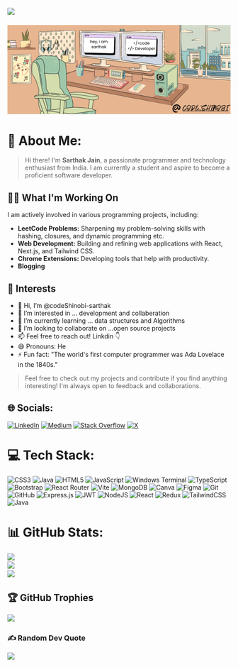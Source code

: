 [![](https://visitcount.itsvg.in/api?id=codeShinobi-sarthak&icon=2&color=4)](https://visitcount.itsvg.in)
---
![name](https://github.com/codeShinobi-sarthak/codeShinobi-sarthak/blob/main/banner.png)


# 💫 About Me:

> Hi there! I'm **Sarthak Jain**, a passionate programmer and technology enthusiast from India. I am currently a student and aspire to become a proficient software developer.

## 🧑‍💻 What I'm Working On

I am actively involved in various programming projects, including:
- **LeetCode Problems:** Sharpening my problem-solving skills with hashing, closures, and dynamic programming etc.
- **Web Development:** Building and refining web applications with React, Next.js, and Tailwind CSS.
- **Chrome Extensions:** Developing tools that help with productivity.
- **Blogging**

## 👀 Interests
- 👋 Hi, I’m @codeShinobi-sarthak
- 👀 I’m interested in ... development and collaberation
- 🌱 I’m currently learning ... data structures and Algorithms
- 💞️ I’m looking to collaborate on ...open source projects
- 📫 Feel free to reach out! Linkdin 👇
- 😄 Pronouns: He
- ⚡ Fun fact: "The world's first computer programmer was Ada Lovelace in the 1840s."
  

>Feel free to check out my projects and contribute if you find anything interesting! I'm always open to feedback and collaborations.


## 🌐 Socials:
[![LinkedIn](https://img.shields.io/badge/LinkedIn-%230077B5.svg?logo=linkedin&logoColor=white)](https://linkedin.com/in/sarthak-jain-65b1a1226/) [![Medium](https://img.shields.io/badge/Medium-12100E?logo=medium&logoColor=white)](https://medium.com/@Sarthakjain) [![Stack Overflow](https://img.shields.io/badge/-Stackoverflow-FE7A16?logo=stack-overflow&logoColor=white)](https://stackoverflow.com/users/19629512) [![X](https://img.shields.io/badge/X-black.svg?logo=X&logoColor=white)](https://x.com/Sarthak51515) 

# 💻 Tech Stack:
![CSS3](https://img.shields.io/badge/css3-%231572B6.svg?style=plastic&logo=css3&logoColor=white) ![Java](https://img.shields.io/badge/java-%23ED8B00.svg?style=plastic&logo=openjdk&logoColor=white) ![HTML5](https://img.shields.io/badge/html5-%23E34F26.svg?style=plastic&logo=html5&logoColor=white) ![JavaScript](https://img.shields.io/badge/javascript-%23323330.svg?style=plastic&logo=javascript&logoColor=%23F7DF1E) ![Windows Terminal](https://img.shields.io/badge/Windows%20Terminal-%234D4D4D.svg?style=plastic&logo=windows-terminal&logoColor=white) ![TypeScript](https://img.shields.io/badge/typescript-%23007ACC.svg?style=plastic&logo=typescript&logoColor=white) ![Bootstrap](https://img.shields.io/badge/bootstrap-%238511FA.svg?style=plastic&logo=bootstrap&logoColor=white) ![React Router](https://img.shields.io/badge/React_Router-CA4245?style=plastic&logo=react-router&logoColor=white) ![Vite](https://img.shields.io/badge/vite-%23646CFF.svg?style=plastic&logo=vite&logoColor=white) ![MongoDB](https://img.shields.io/badge/MongoDB-%234ea94b.svg?style=plastic&logo=mongodb&logoColor=white) ![Canva](https://img.shields.io/badge/Canva-%2300C4CC.svg?style=plastic&logo=Canva&logoColor=white) ![Figma](https://img.shields.io/badge/figma-%23F24E1E.svg?style=plastic&logo=figma&logoColor=white) ![Git](https://img.shields.io/badge/git-%23F05033.svg?style=plastic&logo=git&logoColor=white) ![GitHub](https://img.shields.io/badge/github-%23121011.svg?style=plastic&logo=github&logoColor=white) ![Express.js](https://img.shields.io/badge/express.js-%23404d59.svg?style=plastic&logo=express&logoColor=%2361DAFB) ![JWT](https://img.shields.io/badge/JWT-black?style=plastic&logo=JSON%20web%20tokens) ![NodeJS](https://img.shields.io/badge/node.js-6DA55F?style=plastic&logo=node.js&logoColor=white) ![React](https://img.shields.io/badge/react-%2320232a.svg?style=plastic&logo=react&logoColor=%2361DAFB) ![Redux](https://img.shields.io/badge/redux-%23593d88.svg?style=plastic&logo=redux&logoColor=white) ![TailwindCSS](https://img.shields.io/badge/tailwindcss-%2338B2AC.svg?style=plastic&logo=tailwind-css&logoColor=white) ![Java](https://img.shields.io/badge/java-%23ED8B00.svg?style=plastic&logo=openjdk&logoColor=white)
# 📊 GitHub Stats:
![](https://github-readme-stats.vercel.app/api?username=codeShinobi-sarthak&theme=one_dark_pro&hide_border=false&include_all_commits=true&count_private=false)<br/>
![](https://github-readme-streak-stats.herokuapp.com/?user=codeShinobi-sarthak&theme=one_dark_pro&hide_border=false)<br/>
![](https://github-readme-stats.vercel.app/api/top-langs/?username=codeShinobi-sarthak&theme=one_dark_pro&hide_border=false&include_all_commits=true&count_private=false&layout=compact)

## 🏆 GitHub Trophies
![](https://github-profile-trophy.vercel.app/?username=codeShinobi-sarthak&theme=one_dark_pro&no-frame=true&no-bg=false&margin-w=4)

### ✍️ Random Dev Quote
![](https://quotes-github-readme.vercel.app/api?type=horizontal&theme=gruvbox)



<!---
codeShinobi-sarthak/codeShinobi-sarthak is a ✨ special ✨ repository because its `README.md` (this file) appears on your GitHub profile.
You can click the Preview link to take a look at your changes.
--->
